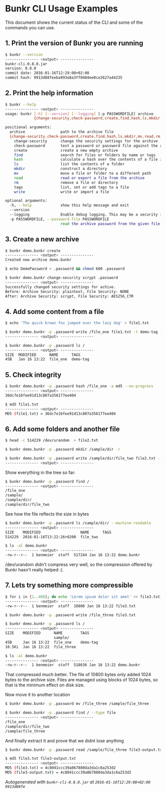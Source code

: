   # Bunkr CLI Usage Examples
  This document shows the current status of the CLI and some of the commands you can use.

## 1. Print the version of Bunkr you are running
```bash
$ bunkr --version
--------------- <output> ---------------
bunkr-cli-0.8.0.jar
version: 0.8.0
commit date: 2016-01-16T12:29:08+02:00
commit hash: 9913d88feeba993e8a3ff0484ee0ce2627a44235
```

## 2. Print the help information
```bash
$ bunkr --help
--------------- <output> ---------------
usage: bunkr [-h] [--version] [--logging] [-p PASSWORDFILE] archive
             {change-security,check-password,create,find,hash,ls,mkdir,mv,read,rm,tags,write} ...

positional arguments:
  archive                path to the archive file
  {change-security,check-password,create,find,hash,ls,mkdir,mv,read,rm,tags,write}
    change-security      change the security settings for the archive
    check-password       test a password or password file against the archive
    create               create a new empty archive
    find                 search for files or folders by name or tags
    hash                 calculate a hash over the contents of a file in the archive
    ls                   list the contents of a folder
    mkdir                construct a directory
    mv                   move a file or folder to a different path
    read                 read or export a file from the archive
    rm                   remove a file or directory
    tags                 list, set or add tags to a file
    write                write or import a file

optional arguments:
  -h, --help             show this help message and exit
  --version
  --logging              Enable debug logging. This may be a security issue due to information leakage.
  -p PASSWORDFILE, --password-file PASSWORDFILE
                         read the archive password from the given file
```

## 3. Create a new archive
```bash
$ bunkr demo.bunkr create
--------------- <output> ---------------
Created new archive demo.bunkr
```

```bash
$ echo DemoPassword > .password && chmod 600 .password
```

```bash
$ bunkr demo.bunkr change-security scrypt .password
--------------- <output> ---------------
Successfully changed security settings for achive.
Before: Archive Security: plaintext, File Security: NONE
After: Archive Security: scrypt, File Security: AES256_CTR
```

## 4. Add some content from a file
```bash
$ echo 'The quick brown fox jumped over the lazy dog' > file1.txt
```

```bash
$ bunkr demo.bunkr -p .password write /file_one file1.txt -t demo-tag --no-progress
--------------- <output> ---------------

```

```bash
$ bunkr demo.bunkr -p .password ls /
--------------- <output> ---------------
SIZE  MODIFIED      NAME      TAGS      
45B   Jan 16 13:22  file_one  demo-tag
```

## 5. Check integrity
```bash
$ bunkr demo.bunkr -p .password hash /file_one -a md5 --no-progress
--------------- <output> ---------------
36dc7e16fee91d13c807a356177ee404
```

```bash
$ md5 file1.txt
--------------- <output> ---------------
MD5 (file1.txt) = 36dc7e16fee91d13c807a356177ee404
```

## 6. Add some folders and another file
```bash
$ head -c 514229 /dev/urandom  > file2.txt
```

```bash
$ bunkr demo.bunkr -p .password mkdir /sample/dir -r
```

```bash
$ bunkr demo.bunkr -p .password write /sample/dir/file_two file2.txt --no-progress
--------------- <output> ---------------

```

Show everything in the tree so far:
```bash
$ bunkr demo.bunkr -p .password find /
--------------- <output> ---------------
/file_one
/sample/
/sample/dir/
/sample/dir/file_two
```

See how the file reflects the size in bytes
```bash
$ bunkr demo.bunkr -p .password ls /sample/dir/ --machine-readable
--------------- <output> ---------------
SIZE    MODIFIED                  NAME      TAGS  
514229  2016-01-16T13:22:26+0200  file_two
```

```bash
$ ls -al demo.bunkr
--------------- <output> ---------------
-rw-r--r--  1 benmeier  staff  517244 Jan 16 13:22 demo.bunkr
```

  /dev/urandom didn't compress very well, so the compression offered by Bunkr hasn't really helped :(.

## 7. Lets try something more compressible
```bash
$ for i in {1..400}; do echo 'Lorem ipsum dolor sit amet' >> file3.txt; done; ls -al file3.txt
--------------- <output> ---------------
-rw-r--r--  1 benmeier  staff  10800 Jan 16 13:22 file3.txt
```

```bash
$ bunkr demo.bunkr -p .password write /file_three file3.txt
```

```bash
$ bunkr demo.bunkr -p .password ls /
--------------- <output> ---------------
SIZE    MODIFIED      NAME        TAGS      
                      sample/     
45B     Jan 16 13:22  file_one    demo-tag  
10.5Ki  Jan 16 13:22  file_three
```

```bash
$ ls -al demo.bunkr
--------------- <output> ---------------
-rw-r--r--  1 benmeier  staff  518636 Jan 16 13:22 demo.bunkr
```

  That compressed much better. The file of 10800 bytes only added 1024 bytes to the archive size. Files are managed using blocks of 1024 bytes, so that is the minimum effect on disk size.

Now move it to another location
```bash
$ bunkr demo.bunkr -p .password mv /file_three /sample/file_three
```

```bash
$ bunkr demo.bunkr -p .password find / --type file
--------------- <output> ---------------
/file_one
/sample/dir/file_two
/sample/file_three
```

And finally extract it and prove that we didnt lose anything
```bash
$ bunkr demo.bunkr -p .password read /sample/file_three file3-output.txt
```

```bash
$ md5 file3.txt file3-output.txt
--------------- <output> ---------------
MD5 (file3.txt) = 4c8041ccc39a867880da3da1c6a253d2
MD5 (file3-output.txt) = 4c8041ccc39a867880da3da1c6a253d2
```

*Autogenerated with ```bunkr-cli-0.8.0.jar``` at ```2016-01-16T12:29:08+02:00 9913d88fe```*
